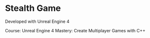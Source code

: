 # Stealth Game

Developed with Unreal Engine 4

Course: Unreal Engine 4 Mastery: Create Multiplayer Games with C++


